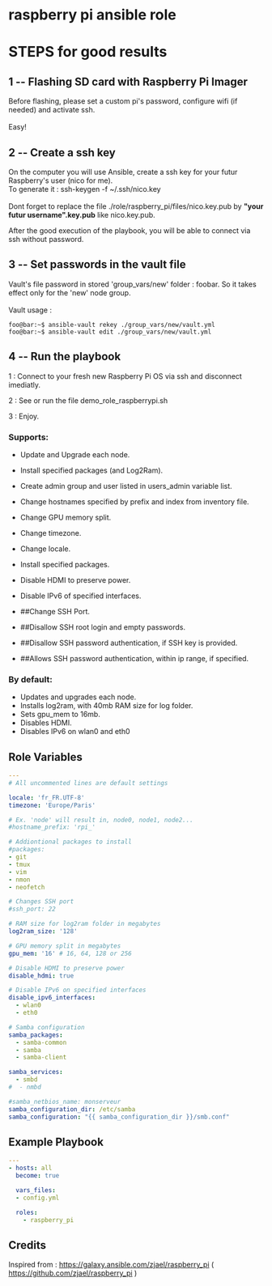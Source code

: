 # raspberry pi ansible role

# STEPS for good results #

## 1 -- Flashing SD card with Raspberry Pi Imager #

<p>Before flashing, please set a custom pi's password, configure wifi (if needed) and activate ssh.<br/>
<br/>
Easy!

## 2 -- Create a ssh key #

<p>On the computer you will use Ansible, create a ssh key for your futur Raspberry's user (nico for me).<br/>
To generate it : ssh-keygen -f ~/.ssh/nico.key<br/>
<br/>
Dont forget to replace the file ./role/raspberry_pi/files/nico.key.pub by <b>"your futur username".key.pub</b> like nico.key.pub.<br/>

After the good execution of the playbook, you will be able to connect via ssh without password.
</p>

## 3 -- Set passwords in the vault file #

<p>Vault's file password in stored 'group_vars/new' folder : foobar. So it takes effect only for the 'new' node group.<br/><br/>
Vault usage :<br>
  
```{r, engine='bash', count_lines}
foo@bar:~$ ansible-vault rekey ./group_vars/new/vault.yml
foo@bar:~$ ansible-vault edit ./group_vars/new/vault.yml
```
</p>

## 4 -- Run the playbook #

<p>1 : Connect to your fresh new Raspberry Pi OS via ssh and disconnect imediatly.</p>
<p>2 : See or run the file demo_role_raspberrypi.sh</p>
<p>3 : Enjoy.</p>


### Supports: #
- Update and Upgrade each node.
- Install specified packages (and Log2Ram).
- Create admin group and user listed in users_admin variable list.
- Change hostnames specified by prefix and index from inventory file.
- Change GPU memory split.
- Change timezone.
- Change locale.
- Install specified packages.
- Disable HDMI to preserve power.
- Disable IPv6 of specified interfaces.

- ##Change SSH Port.
- ##Disallow SSH root login and empty passwords.
- ##Disallow SSH password authentication, if SSH key is provided.
- ##Allows SSH password authentication, within ip range, if specified.

### By default: #
- Updates and upgrades each node.
- Installs log2ram, with 40mb RAM size for log folder.
- Sets gpu_mem to 16mb.
- Disables HDMI.
- Disables IPv6 on wlan0 and eth0

## Role Variables

```yaml
---
# All uncommented lines are default settings

locale: 'fr_FR.UTF-8'
timezone: 'Europe/Paris'

# Ex. 'node' will result in, node0, node1, node2...
#hostname_prefix: 'rpi_'

# Addiontional packages to install
#packages:
- git
- tmux
- vim
- nmon
- neofetch

# Changes SSH port
#ssh_port: 22

# RAM size for log2ram folder in megabytes
log2ram_size: '128'

# GPU memory split in megabytes
gpu_mem: '16' # 16, 64, 128 or 256

# Disable HDMI to preserve power
disable_hdmi: true

# Disable IPv6 on specified interfaces
disable_ipv6_interfaces:
  - wlan0
  - eth0

# Samba configuration
samba_packages:
  - samba-common
  - samba
  - samba-client

samba_services:
  - smbd
#  - nmbd

#samba_netbios_name: monserveur
samba_configuration_dir: /etc/samba
samba_configuration: "{{ samba_configuration_dir }}/smb.conf"
```

## Example Playbook

```yaml
---
- hosts: all
  become: true

  vars_files:
  - config.yml

  roles:
    - raspberry_pi
```

## Credits
Inspired from : 
https://galaxy.ansible.com/zjael/raspberry_pi
( https://github.com/zjael/raspberry_pi )

